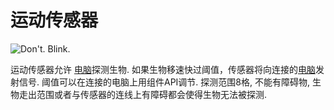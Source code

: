 # 运动传感器

![Don't. Blink.](oredict:oc:motionSensor)

运动传感器允许 [电脑](../general/computer.md)探测生物. 如果生物移速快过阈值，传感器将向连接的[电脑](../general/computer.md)发射信号. 阈值可以在连接的电脑上用组件API调节.
探测范围8格, 不能有障碍物, 生物走出范围或者与传感器的连线上有障碍都会使得生物无法被探测.
